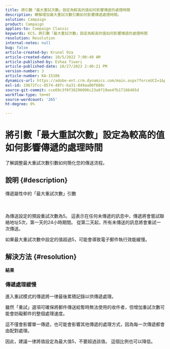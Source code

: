 ```yaml
---
title: 將引數「最大重試次數」設定為較高的值如何影響傳遞的處理時間
description: 瞭解增加最大重試次數引數如何影響傳遞處理時間。
solution: Campaign
product: Campaign
applies-to: Campaign Classic
keywords: KCS，將引數「最大重試次數」設定為較高的值如何影響傳遞的處理時間
resolution: Resolution
internal-notes: null
bug: false
article-created-by: Krunal Oza
article-created-date: 10/5/2022 7:00:49 AM
article-published-by: Eshaa Tiwari
article-published-date: 10/27/2023 2:40:21 PM
version-number: 3
article-number: KA-15106
dynamics-url: https://adobe-ent.crm.dynamics.com/main.aspx?forceUCI=1&pagetype=entityrecord&etn=knowledgearticle&id=601fc96c-7b44-ed11-bba2-002248086a27
exl-id: 19672fcc-8574-40fc-ba31-849aa00f880c
source-git-commit: cce69c3f0f38296096c23a8f19ee4fb17166465d
workflow-type: tm+mt
source-wordcount: '265'
ht-degree: 0%

---
```


# 將引數「最大重試次數」設定為較高的值如何影響傳遞的處理時間


了解調整最大重試次數引數如何簡化您的傳送流程。

## 說明 {#description}

傳遞屬性中的「最大重試次數」引數<br><br><br><br>
為傳送設定的預設重試次數為5。 這表示在任何未傳遞的訊息中，傳遞將會嘗試聯絡地址5次，第一天的24小時期間。 從第二天起，所有未傳送的訊息將會重試一次傳送。



如果最大重試次數中設定的值超過5，可能會導致電子郵件執行效能緩慢。


## 解決方法 {#resolution}

<b>結果</b>


### 傳遞處理緩慢



進入重試模式的傳遞將一律最後累積記錄以供傳遞處理。

雖然「重試」選項可確保將郵件傳送給暫時無法使用的收件者，但增加重試次數可能會妨礙郵件的整個處理速度。

這不僅會影響單一傳遞，也可能會影響其他傳遞的處理方式，因為每一次傳遞都會由配對處理。



因此，建議一律將值設定為最大值5，不要超過該值。 這個比例也可以降低。
